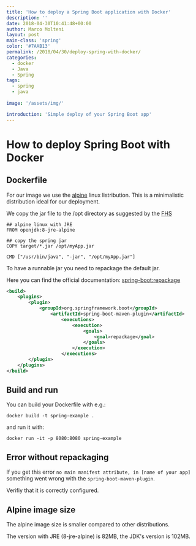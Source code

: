 ```yaml
---
title: 'How to deploy a Spring Boot application with Docker'
description: ''
date: 2018-04-30T10:41:48+00:00
author: Marco Molteni
layout: post
main-class: 'spring'
color: '#7AAB13'
permalink: /2018/04/30/deploy-spring-with-docker/
categories:
  - docker
  - Java
  - Spring
tags:
  - spring
  - java
 
image: '/assets/img/'

introduction: 'Simple deploy of your Spring Boot app'
---
```


# How to deploy Spring Boot with Docker

## Dockerfile

For our image we use the [alpine](https://alpinelinux.org/) linux listribution. This is a minimalistic distribution ideal for our deployment.

We copy the jar file to the /opt directory as suggested by the [FHS](https://en.wikipedia.org/wiki/Filesystem_Hierarchy_Standard)

```
## alpine linux with JRE
FROM openjdk:8-jre-alpine

## copy the spring jar
COPY target/*.jar /opt/myApp.jar

CMD ["/usr/bin/java", "-jar", "/opt/myApp.jar"]
```

To have a runnable jar you need to repackage the default jar.

Here you can find the official documentation:
[spring-boot:repackage](https://docs.spring.io/spring-boot/docs/current/maven-plugin/repackage-mojo.html)

```xml
<build>
    <plugins>
        <plugin>
            <groupId>org.springframework.boot</groupId>
                <artifactId>spring-boot-maven-plugin</artifactId>
                    <executions>
                        <execution>
                            <goals>
                                <goal>repackage</goal>
                            </goals>
                        </execution>
                    </executions>
        </plugin>
    </plugins>
</build>
```

## Build and run

You can build your Dockerfile with e.g.:

`docker build -t spring-example .`

and run it with:

`docker run -it -p 8080:8080 spring-example`

## Error without repackaging
If you get this error `no main manifest attribute, in [name of your app]` something went wrong with the `spring-boot-maven-plugin`. 

Verifiy that it is correctly configured.

## Alpine image size

The alpine image size is smaller compared to other distributions.

The version with JRE (8-jre-alpine) is 82MB, the JDK's version is 102MB.
